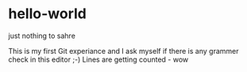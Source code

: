 # hello-world
just nothing to sahre

This is my first Git experiance and I ask myself if there is any grammer check in this editor ;-)
Lines are getting counted - wow 
